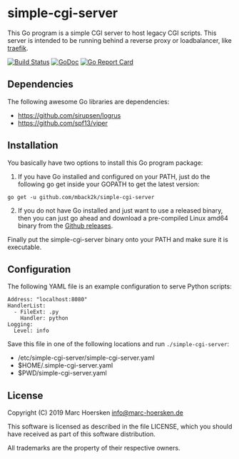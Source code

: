 simple-cgi-server
=================
This Go program is a simple CGI server to host legacy CGI scripts.
This server is intended to be running behind a reverse proxy or
loadbalancer, like [traefik](https://traefik.io/).

[![Build Status](https://travis-ci.org/mback2k/simple-cgi-server.svg?branch=master)](https://travis-ci.org/mback2k/simple-cgi-server)
[![GoDoc](https://godoc.org/github.com/mback2k/simple-cgi-server?status.svg)](https://godoc.org/github.com/mback2k/simple-cgi-server)
[![Go Report Card](https://goreportcard.com/badge/github.com/mback2k/simple-cgi-server)](https://goreportcard.com/report/github.com/mback2k/simple-cgi-server)

Dependencies
------------
The following awesome Go libraries are dependencies:

- https://github.com/sirupsen/logrus
- https://github.com/spf13/viper

Installation
------------
You basically have two options to install this Go program package:

1. If you have Go installed and configured on your PATH, just do the following go get inside your GOPATH to get the latest version:

```
go get -u github.com/mback2k/simple-cgi-server
```

2. If you do not have Go installed and just want to use a released binary,
then you can just go ahead and download a pre-compiled Linux amd64 binary from the [Github releases](https://github.com/mback2k/simple-cgi-server/releases).

Finally put the simple-cgi-server binary onto your PATH and make sure it is executable.

Configuration
-------------
The following YAML file is an example configuration to serve Python scripts:

```
Address: "localhost:8080"
HandlerList:
  - FileExt: .py
    Handler: python
Logging:
  Level: info
```

Save this file in one of the following locations and run `./simple-cgi-server`:

- /etc/simple-cgi-server/simple-cgi-server.yaml
- $HOME/.simple-cgi-server.yaml
- $PWD/simple-cgi-server.yaml

License
-------
Copyright (C) 2019  Marc Hoersken <info@marc-hoersken.de>

This software is licensed as described in the file LICENSE, which
you should have received as part of this software distribution.

All trademarks are the property of their respective owners.

